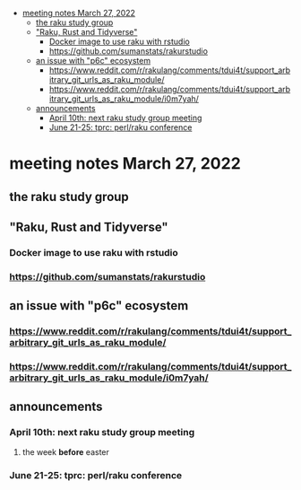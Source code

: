 - [meeting notes March 27, 2022](#org9a800c4)
  - [the raku study group](#org5d1da4e)
  - ["Raku, Rust and Tidyverse"](#orgccd1ae5)
    - [Docker image to use raku with rstudio](#orgc4e294b)
    - [<https://github.com/sumanstats/rakurstudio>](#org14274f8)
  - [an issue with "p6c" ecosystem](#org83504ee)
    - [<https://www.reddit.com/r/rakulang/comments/tdui4t/support_arbitrary_git_urls_as_raku_module/>](#org9d1e46a)
    - [<https://www.reddit.com/r/rakulang/comments/tdui4t/support_arbitrary_git_urls_as_raku_module/i0m7yah/>](#orgdad66fc)
  - [announcements](#orge2c9c17)
    - [April 10th: next raku study group meeting](#org44d9c43)
    - [June 21-25: tprc: perl/raku conference](#org5ffdcab)


<a id="org9a800c4"></a>

# meeting notes March 27, 2022


<a id="org5d1da4e"></a>

## the raku study group


<a id="orgccd1ae5"></a>

## "Raku, Rust and Tidyverse"


<a id="orgc4e294b"></a>

### Docker image to use raku with rstudio


<a id="org14274f8"></a>

### <https://github.com/sumanstats/rakurstudio>


<a id="org83504ee"></a>

## an issue with "p6c" ecosystem


<a id="org9d1e46a"></a>

### <https://www.reddit.com/r/rakulang/comments/tdui4t/support_arbitrary_git_urls_as_raku_module/>


<a id="orgdad66fc"></a>

### <https://www.reddit.com/r/rakulang/comments/tdui4t/support_arbitrary_git_urls_as_raku_module/i0m7yah/>


<a id="orge2c9c17"></a>

## announcements


<a id="org44d9c43"></a>

### April 10th: next raku study group meeting

1.  the week **before** easter


<a id="org5ffdcab"></a>

### June 21-25: tprc: perl/raku conference
